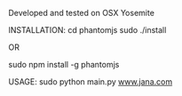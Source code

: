 Developed and tested on OSX Yosemite

INSTALLATION:
cd phantomjs
sudo ./install

OR

sudo npm install -g phantomjs

USAGE:
sudo python main.py www.jana.com
